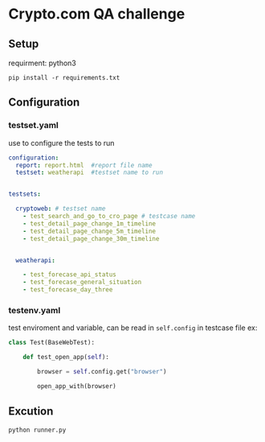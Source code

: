 # Crypto.com QA challenge

## Setup

requirment: python3

```
pip install -r requirements.txt
```

## Configuration

### testset.yaml
use to configure the tests to run
```yaml
configuration:
  report: report.html  #report file name
  testset: weatherapi  #testset name to run 


testsets:

  cryptoweb: # testset name
    - test_search_and_go_to_cro_page # testcase name
    - test_detail_page_change_1m_timeline
    - test_detail_page_change_5m_timeline
    - test_detail_page_change_30m_timeline


  weatherapi:

    - test_forecase_api_status
    - test_forecase_general_situation
    - test_forecase_day_three
```
### testenv.yaml
test enviroment and variable, can be read in ```self.config``` in testcase file ex:
```python
class Test(BaseWebTest):

    def test_open_app(self):

        browser = self.config.get("browser")

        open_app_with(browser)

```

## Excution

```
python runner.py
```